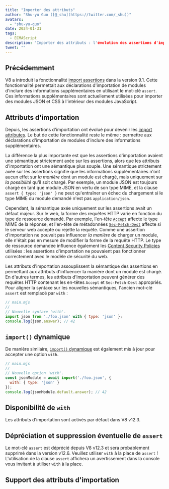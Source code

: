 ```yaml
---
title: "Importer des attributs"
author: "Shu-yu Guo ([@_shu](https://twitter.com/_shu))"
avatars:
  - "shu-yu-guo"
date: 2024-01-31
tags:
  - ECMAScript
description: 'Importer des attributs : l'évolution des assertions d'importation'
tweet: ""
---
```


## Précédemment

V8 a introduit la fonctionnalité [import assertions](https://chromestatus.com/feature/5765269513306112) dans la version 9.1. Cette fonctionnalité permettait aux déclarations d'importation de modules d'inclure des informations supplémentaires en utilisant le mot-clé `assert`. Ces informations supplémentaires sont actuellement utilisées pour importer des modules JSON et CSS à l'intérieur des modules JavaScript.

<!--truncate-->
## Attributs d'importation

Depuis, les assertions d'importation ont évolué pour devenir les [import attributes](https://github.com/tc39/proposal-import-attributes). Le but de cette fonctionnalité reste le même : permettre aux déclarations d'importation de modules d'inclure des informations supplémentaires.

La différence la plus importante est que les assertions d'importation avaient une sémantique strictement axée sur les assertions, alors que les attributs d'importation ont une sémantique plus souple. Une sémantique strictement axée sur les assertions signifie que les informations supplémentaires n'ont aucun effet sur _la manière_ dont un module est chargé, mais uniquement sur _la possibilité_ qu'il soit chargé. Par exemple, un module JSON est toujours chargé en tant que module JSON en vertu de son type MIME, et la clause `assert { type: 'json' }` ne peut qu'entraîner un échec du chargement si le type MIME du module demandé n'est pas `application/json`.

Cependant, la sémantique axée uniquement sur les assertions avait un défaut majeur. Sur le web, la forme des requêtes HTTP varie en fonction du type de ressource demandé. Par exemple, l'en-tête [`Accept`](https://developer.mozilla.org/en-US/docs/Web/HTTP/Headers/Accept) affecte le type MIME de la réponse, et l'en-tête de métadonnées [`Sec-Fetch-Dest`](https://web.dev/articles/fetch-metadata) affecte si le serveur web accepte ou rejette la requête. Comme une assertion d'importation ne pouvait pas influencer _la manière_ de charger un module, elle n'était pas en mesure de modifier la forme de la requête HTTP. Le type de ressource demandée influence également les [Content Security Policies](https://developer.mozilla.org/en-US/docs/Web/HTTP/CSP) utilisées : les assertions d'importation ne pouvaient pas fonctionner correctement avec le modèle de sécurité du web.

Les attributs d'importation assouplissent la sémantique des assertions en permettant aux attributs d'influencer la manière dont un module est chargé. En d'autres termes, les attributs d'importation peuvent générer des requêtes HTTP contenant les en-têtes `Accept` et `Sec-Fetch-Dest` appropriés. Pour aligner la syntaxe sur les nouvelles sémantiques, l'ancien mot-clé `assert` est remplacé par `with` :

```javascript
// main.mjs
//
// Nouvelle syntaxe 'with'.
import json from './foo.json' with { type: 'json' };
console.log(json.answer); // 42
```

## `import()` dynamique

De manière similaire, [`import()` dynamique](https://v8.dev/features/dynamic-import#dynamic) est également mis à jour pour accepter une option `with`.

```javascript
// main.mjs
//
// Nouvelle option 'with'.
const jsonModule = await import('./foo.json', {
  with: { type: 'json' }
});
console.log(jsonModule.default.answer); // 42
```

## Disponibilité de `with`

Les attributs d'importation sont activés par défaut dans V8 v12.3.

## Dépréciation et suppression éventuelle de `assert`

Le mot-clé `assert` est déprécié depuis V8 v12.3 et sera probablement supprimé dans la version v12.6. Veuillez utiliser `with` à la place de `assert` ! L'utilisation de la clause `assert` affichera un avertissement dans la console vous invitant à utiliser `with` à la place.

## Support des attributs d'importation

<feature-support chrome="123 https://chromestatus.com/feature/5205869105250304"
                 firefox="non"
                 safari="17.2 https://developer.apple.com/documentation/safari-release-notes/safari-17_2-release-notes"
                 nodejs="20.10 https://nodejs.org/docs/latest-v20.x/api/esm.html#import-attributes"
                 babel="oui https://babeljs.io/blog/2023/05/26/7.22.0#import-attributes-15536-15620"></feature-support>
